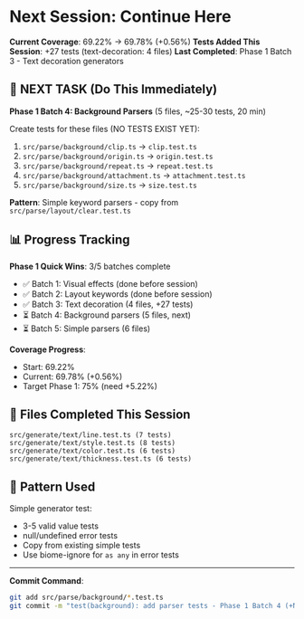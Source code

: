 # Next Session: Continue Here

**Current Coverage**: 69.22% → 69.78% (+0.56%)
**Tests Added This Session**: +27 tests (text-decoration: 4 files)
**Last Completed**: Phase 1 Batch 3 - Text decoration generators

## 🎯 NEXT TASK (Do This Immediately)

**Phase 1 Batch 4: Background Parsers** (5 files, ~25-30 tests, 20 min)

Create tests for these files (NO TESTS EXIST YET):
1. `src/parse/background/clip.ts` → `clip.test.ts`
2. `src/parse/background/origin.ts` → `origin.test.ts`
3. `src/parse/background/repeat.ts` → `repeat.test.ts`
4. `src/parse/background/attachment.ts` → `attachment.test.ts`
5. `src/parse/background/size.ts` → `size.test.ts`

**Pattern**: Simple keyword parsers - copy from `src/parse/layout/clear.test.ts`

## 📊 Progress Tracking

**Phase 1 Quick Wins**: 3/5 batches complete
- ✅ Batch 1: Visual effects (done before session)
- ✅ Batch 2: Layout keywords (done before session)
- ✅ Batch 3: Text decoration (4 files, +27 tests) 
- ⏳ Batch 4: Background parsers (5 files, next)
- ⏳ Batch 5: Simple parsers (6 files)

**Coverage Progress**:
- Start: 69.22%
- Current: 69.78% (+0.56%)
- Target Phase 1: 75% (need +5.22%)

## 📝 Files Completed This Session

```
src/generate/text/line.test.ts (7 tests)
src/generate/text/style.test.ts (8 tests)
src/generate/text/color.test.ts (6 tests)
src/generate/text/thickness.test.ts (6 tests)
```

## 🔧 Pattern Used

Simple generator test:
- 3-5 valid value tests
- null/undefined error tests
- Copy from existing simple tests
- Use biome-ignore for `as any` in error tests

---

**Commit Command**:
```bash
git add src/parse/background/*.test.ts
git commit -m "test(background): add parser tests - Phase 1 Batch 4 (+NN tests)"
```
